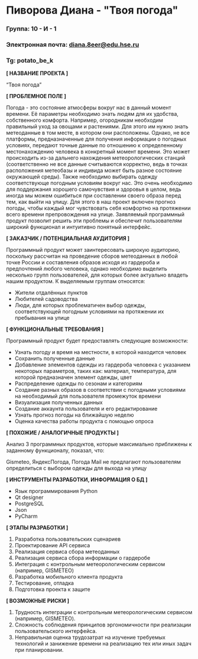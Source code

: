 # Пиворова Диана - "Твоя погода"

### Группа: 10 - И - 1
### Электронная почта: diana.8eer@edu.hse.ru
### Tg: potato_be_k


**[ НАЗВАНИЕ ПРОЕКТА ]**

“Твоя погода”

**[ ПРОБЛЕМНОЕ ПОЛЕ ]**

Погода - это состояние атмосферы вокруг нас в данный момент времени. Её параметры необходимо знать людям для их удобства, собственного комфорта. Например, огородникам необходим правильный уход за овощами и растениями. Для этого им нужно знать метеоданные в том месте, в котором они расположены. Однако, не все платформы, предназначенные для получения информации о погодных условиях, передают точные данные по отношению к определенному местонахождению человека в конкретный момент времени. Это может происходить из-за дальнего нахождения метеорологических станций (соответственно не все данные считываются корректно, ведь в точках расположения метеобазы и индивида может быть разное состояние окружающей среды). Также необходимо выбирать одежду соответствующе погодным условиям вокруг нас. Это очень необходимо для поддержания хорошего самочувствия и здоровья в целом, ведь иногда мы можем ошибиться при составлении своего образа перед тем, как выйти на улицу. Для этого в наш проект включен прогноз погоды, чтобы каждый мог чувствовать себя комфортно на протяжении всего времени препровождения на улице. Заявляемый программный продукт позволит решить эти проблемы и обеспечит пользователям широкий функционал и интуитивно понятный интерфейс.

**[ ЗАКАЗЧИК / ПОТЕНЦИАЛЬНАЯ АУДИТОРИЯ ]**

Программный продукт может заинтересовать широкую аудиторию, поскольку рассчитан на проведение сборов метеоданных в любой точке России и составления образов исходя из гардероба и предпочтений любого человека, однако необходимо выделить несколько групп пользователей, для которых более актуально владеть нашим продуктом. 
К выделяемым группам относятся:

* Жители отдалённых пунктов
* Любителей садоводства
* Люди, для которых проблематичен выбор одежды, соответствующей погодным условиями на протяжении их пребывания на улице

**[ ФУНКЦИОНАЛЬНЫЕ ТРЕБОВАНИЯ ]**

Программный продукт будет предоставлять следующие возможности:
* Узнать погоду и время на местности, в которой находится человек
* Сохранить полученные данные
* Добавление элементов одежды из гардероба человека с указанием некоторых параметров, таких как: материал, температура, для которой предназначен элемент одежды, цвет
* Распределение одежды по сезонам и категориям
* Создание разных образов в соответствии с погодными условиями на необходимый для пользователя промежуток времени
* Визуализация полученных данных
* Создание аккаунта пользователя и его редактирование 
* Узнать прогноз погоды на ближайшую неделю
* Оценка качества работы продукта с помощью опроса

**[ ПОХОЖИЕ / АНАЛОГИЧНЫЕ ПРОДУКТЫ ]**

Анализ 3 программных продуктов, которые максимально приближены к заданному функционалу, показал, что:

Gismeteo, ЯндексПогода, Погода Mail не предлагают пользователям определиться с выбором одежды для выхода на улицу

**[ ИНСТРУМЕНТЫ РАЗРАБОТКИ, ИНФОРМАЦИЯ О БД ]**

*	Язык программирования Python
*	 Qt designer
*	 PostgreSQL  
*	 Json 
*  PyCharm 

**[ ЭТАПЫ РАЗРАБОТКИ ]**

1) Разработка пользовательских сценариев 
2) Проектирование API сервиса
3) Реализация сервиса сбора метеоданных
4) Реализация сервиса сбора информации о гардеробе
4) Интеграция с контрольным метеорологическим сервисом (например, GISMETEO)
5) Разработка мобильного клиента продукта
6) Тестирование, отладка
7) Подготовка проекта к защите

**[ ВОЗМОЖНЫЕ РИСКИ ]**

1) Трудность интеграции с контрольным метеорологическим сервисом (например, GISMETEO).
2) Сложность соблюдения принципов эргономичности при реализации пользовательского интерфейса.
3) Неправильная оценка трудозатрат на изучение требуемых технологий и занижение времени на реализацию тех или иных задач при планировании.
